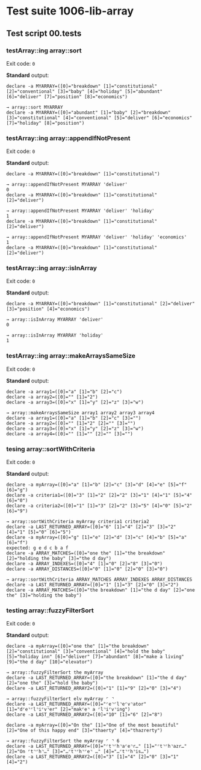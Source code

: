 # Test suite 1006-lib-array

## Test script 00.tests

### testArray::ing array::sort

Exit code: `0`

**Standard** output:

```plaintext
declare -a MYARRAY=([0]="breakdown" [1]="constitutional" [2]="conventional" [3]="baby" [4]="holiday" [5]="abundant" [6]="deliver" [7]="position" [8]="economics")

→ array::sort MYARRAY
declare -a MYARRAY=([0]="abundant" [1]="baby" [2]="breakdown" [3]="constitutional" [4]="conventional" [5]="deliver" [6]="economics" [7]="holiday" [8]="position")
```

### testArray::ing array::appendIfNotPresent

Exit code: `0`

**Standard** output:

```plaintext
declare -a MYARRAY=([0]="breakdown" [1]="constitutional")

→ array::appendIfNotPresent MYARRAY 'deliver'
0
declare -a MYARRAY=([0]="breakdown" [1]="constitutional" [2]="deliver")

→ array::appendIfNotPresent MYARRAY 'deliver' 'holiday'
1
declare -a MYARRAY=([0]="breakdown" [1]="constitutional" [2]="deliver")

→ array::appendIfNotPresent MYARRAY 'deliver' 'holiday' 'economics'
1
declare -a MYARRAY=([0]="breakdown" [1]="constitutional" [2]="deliver")
```

### testArray::ing array::isInArray

Exit code: `0`

**Standard** output:

```plaintext
declare -a MYARRAY=([0]="breakdown" [1]="constitutional" [2]="deliver" [3]="position" [4]="economics")

→ array::isInArray MYARRAY 'deliver'
0

→ array::isInArray MYARRAY 'holiday'
1
```

### testArray::ing array::makeArraysSameSize

Exit code: `0`

**Standard** output:

```plaintext
declare -a array1=([0]="a" [1]="b" [2]="c")
declare -a array2=([0]="" [1]="2")
declare -a array3=([0]="x" [1]="y" [2]="z" [3]="w")

→ array::makeArraysSameSize array1 array2 array3 array4
declare -a array1=([0]="a" [1]="b" [2]="c" [3]="")
declare -a array2=([0]="" [1]="2" [2]="" [3]="")
declare -a array3=([0]="x" [1]="y" [2]="z" [3]="w")
declare -a array4=([0]="" [1]="" [2]="" [3]="")
```

### tesing array::sortWithCriteria

Exit code: `0`

**Standard** output:

```plaintext
declare -a myArray=([0]="a" [1]="b" [2]="c" [3]="d" [4]="e" [5]="f" [6]="g")
declare -a criteria1=([0]="3" [1]="2" [2]="2" [3]="1" [4]="1" [5]="4" [6]="0")
declare -a criteria2=([0]="1" [1]="3" [2]="2" [3]="5" [4]="0" [5]="2" [6]="9")

→ array::sortWithCriteria myArray criteria1 criteria2
declare -a LAST_RETURNED_ARRAY=([0]="6" [1]="4" [2]="3" [3]="2" [4]="1" [5]="0" [6]="5")
declare -a myArray=([0]="g" [1]="e" [2]="d" [3]="c" [4]="b" [5]="a" [6]="f")
expected: g e d c b a f
declare -a ARRAY_MATCHES=([0]="one the" [1]="the breakdown" [2]="holding the baby" [3]="the d day")
declare -a ARRAY_INDEXES=([0]="4" [1]="0" [2]="8" [3]="0")
declare -a ARRAY_DISTANCES=([0]="0" [1]="0" [2]="0" [3]="0")

→ array::sortWithCriteria ARRAY_MATCHES ARRAY_INDEXES ARRAY_DISTANCES
declare -a LAST_RETURNED_ARRAY=([0]="1" [1]="3" [2]="0" [3]="2")
declare -a ARRAY_MATCHES=([0]="the breakdown" [1]="the d day" [2]="one the" [3]="holding the baby")
```

### testing array::fuzzyFilterSort

Exit code: `0`

**Standard** output:

```plaintext
declare -a myArray=([0]="one the" [1]="the breakdown" [2]="constitutional" [3]="conventional" [4]="hold the baby" [5]="holiday inn" [6]="deliver" [7]="abundant" [8]="make a living" [9]="the d day" [10]="elevator")

→ array::fuzzyFilterSort the myArray
declare -a LAST_RETURNED_ARRAY=([0]="the breakdown" [1]="the d day" [2]="one the" [3]="hold the baby")
declare -a LAST_RETURNED_ARRAY2=([0]="1" [1]="9" [2]="0" [3]="4")

→ array::fuzzyFilterSort elv myArray ⌜ ⌝
declare -a LAST_RETURNED_ARRAY=([0]="⌜e⌝⌜l⌝e⌜v⌝ator" [1]="d⌜e⌝⌜l⌝i⌜v⌝er" [2]="mak⌜e⌝ a ⌜l⌝i⌜v⌝ing")
declare -a LAST_RETURNED_ARRAY2=([0]="10" [1]="6" [2]="8")

declare -a myArray=([0]="On the" [1]="One of the most beautiful" [2]="One of this happy end" [3]="thaerty" [4]="thazrerty")

→ array::fuzzyFilterSort the myArray ⌜ ⌝ 6
declare -a LAST_RETURNED_ARRAY=([0]="⌜t⌝⌜h⌝a⌜e⌝r…" [1]="⌜t⌝⌜h⌝azr…" [2]="On ⌜t⌝⌜h⌝…" [3]="…⌜t⌝⌜h⌝⌜e⌝ …" [4]="…⌜t⌝⌜h⌝is…")
declare -a LAST_RETURNED_ARRAY2=([0]="3" [1]="4" [2]="0" [3]="1" [4]="2")
```


